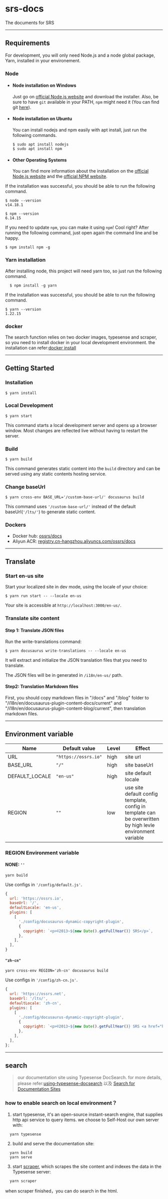 # srs-docs
The documents for SRS

---
## Requirements

For development, you will only need Node.js and a node global package, Yarn, installed in your environement.

### Node
- #### Node installation on Windows

  Just go on [official Node.js website](https://nodejs.org/) and download the installer.
Also, be sure to have `git` available in your PATH, `npm` might need it (You can find git [here](https://git-scm.com/)).

- #### Node installation on Ubuntu

  You can install nodejs and npm easily with apt install, just run the following commands.

      $ sudo apt install nodejs
      $ sudo apt install npm

- #### Other Operating Systems
  You can find more information about the installation on the [official Node.js website](https://nodejs.org/) and the [official NPM website](https://npmjs.org/).

If the installation was successful, you should be able to run the following command.

    $ node --version
    v14.18.1

    $ npm --version
    6.14.15

If you need to update `npm`, you can make it using `npm`! Cool right? After running the following command, just open again the command line and be happy.

    $ npm install npm -g

### Yarn installation
  After installing node, this project will need yarn too, so just run the following command.

      $ npm install -g yarn

If the installation was successful, you should be able to run the following command.

    $ yarn --version
    1.22.15

### docker
The search function relies on two docker images, typesense and scraper, so you need to install docker in your local development environment. the installation can refer:[docker install](https://docs.docker.com/engine/install/ubuntu/)


---
## Getting Started

### Installation

```
$ yarn install
```

### Local Development

```
$ yarn start
```

This command starts a local development server and opens up a browser window. Most changes are reflected live without having to restart the server.

### Build

```
$ yarn build
```

This command generates static content into the `build` directory and can be served using any static contents hosting service.

### Change baseUrl

```
$ yarn cross-env BASE_URL='/custom-base-url/' docusaurus build
```

This command uses `'/custom-base-url/'` instead of the default baseUrl(`'/lts/'`) to generate static content.

### Dockers

* Docker hub: [ossrs/docs](https://hub.docker.com/r/ossrs/docs)
* Aliyun ACR: [registry.cn-hangzhou.aliyuncs.com/ossrs/docs](https://cr.console.aliyun.com/repository/cn-hangzhou/ossrs/docs/images)


---
## Translate

### Start en-us site

Start your localized site in dev mode, using the locale of your choice:

```
$ yarn run start -- --locale en-us
```

Your site is accessible at `http://localhost:3000/en-us/`.


### Translate site content

#### Step 1: Translate JSON files

Run the write-translations command:

    $ yarn docusaurus write-translations -- --locale en-us

It will extract and initialize the JSON translation files that you need to translate.

The JSON files will be in generated in `/i18n/en-us/` path.


#### Step2: Translation Markdown files

First, you should copy markdown files in "/docs" and "/blog" folder to "/i18n/en/docusaurus-plugin-content-docs/current" and "/i18n/en/docusaurus-plugin-content-blog/current", then translation markdown files.

---
## Environment variable

|  Name   | Default value  | Level  | Effect |
|  ----  | ----  | ----  | ----  |
| URL  | `"https://ossrs.io"` | high | site url |
| BASE_URL  | `"/"` | high | site baseUrl |
| DEFAULT_LOCALE  | `"en-us"` | high | site default locale |
| REGION  | `""` | low | use site default config template, config in template can be overwritten by high levle environment variable |


### REGION Environment variable

#### NONE: `''`

```
yarn build
```

Use configs in `'/config/default.js'`.

```js
{
  url: 'https://ossrs.io',
  baseUrl: '/',
  defaultLocale: 'en-us',
  plugins: [
    [
      './config/docusaurus-dynamic-copyright-plugin',
      {
        copyright: `<p>©2013~${new Date().getFullYear()} SRS</p>`,
      },
    ],
  ],
}
```
#### `"zh-cn"`

```
yarn cross-env REGION='zh-cn' docusaurus build
```

Use configs in `'/config/zh-cn.js'`.

```js
{
  url: 'https://ossrs.net',
  baseUrl: '/lts/',
  defaultLocale: 'zh-cn',
  plugins: [
    [
      './config/docusaurus-dynamic-copyright-plugin',
      {
        copyright: `<p>©2013~${new Date().getFullYear()} SRS <a href="https://beian.miit.gov.cn">京ICP备19056366号-1</a></p>`,
      },
    ],
  ],
};
```

---

## search

> our documentation site using Typesense DocSearch. for more details, please refer:[using-typesense-docsearch](https://docusaurus.io/docs/search#using-typesense-docsearch) 以及 [Search for Documentation Sites](https://typesense.org/docs/guide/docsearch.html#search-for-documentation-sites)

### how to enable search on local environment？

1. start typesense, it's an open-source instant-search engine, that supplies http api service to query items. we choose to Self-Host our own server with:

```
  yarn typesense
```

2. build and serve the documentation site:

```
  yarn build
  yarn serve
```

3. start [scraper](https://github.com/typesense/typesense-docsearch-scraper), which scrapes the site content and indexes the data in the Typesense server: 

```
  yarn scraper
```
when scraper finished，you can do search in the html.